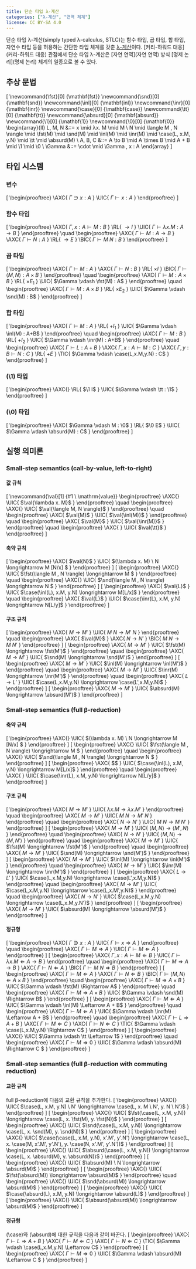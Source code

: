 ```yaml
---
title: 단순 타입 λ-계산
categories: ["λ-계산", "연역 체계"]
license: CC BY-SA 4.0
---
```


단순 타입 λ-계산(simply typed λ-calculus, STLC)는 함수 타입, 곱 타입, 합 타입, 자연수 타입 등을 허용하는 간단한 타입 체계를 갖춘 [λ-계산](λ-계산)이다.
[커리-하워드 대응](커리-하워드 대응) 관점에서 단순 타입 λ-계산은 [자연 연역](자연 연역) 방식 [명제 논리](명제 논리) 체계의 일종으로 볼 수 있다.

## 추상 문법

\[
\newcommand{\fst}[0] {\mathbf{fst}}
\newcommand{\snd}[0] {\mathbf{snd}}
\newcommand{\inl}[0] {\mathbf{inl}}
\newcommand{\inr}[0] {\mathbf{inr}}
\newcommand{\case}[0] {\mathbf{case}}
\newcommand{\tt}[0] {\mathbf{tt}}
\newcommand{\absurd}[0] {\mathbf{absurd}}
\newcommand{\1}[0] {\mathbf{1}}
\newcommand{\0}[0] {\mathbf{0}}
\begin{array}{ll}
L, M, N &::= x
        \mid λx. M
        \mid M \ N
        \mid \langle M , N \rangle
        \mid \fst(M)
        \mid \snd(M)
        \mid \inl(M)
        \mid \inr(M)
        \mid \case(L, x.M, y.N)
        \mid \tt
        \mid \absurd(M) \\
A, B, C &::= A \to B
        \mid A \times B
        \mid A + B
        \mid \1
        \mid \0 \\
\Gamma &::= \cdot
       \mid \Gamma , x : A
\end{array}
\]

## 타입 시스템

### 변수
\[
\begin{prooftree}
\AXC{ $\Gamma \ni x : A$ }
\UIC{ $\Gamma \vdash x : A$ }
\end{prooftree}
\]

### 함수 타입
\[
\begin{prooftree}
\AXC{ $\Gamma , x : A \vdash M : B$ }
\RL{ ${\to}I$ }
\UIC{ $\Gamma \vdash \lambda x. M : A \to B$ }
\end{prooftree}
\quad
\begin{prooftree}
\AXC{ $\Gamma \vdash M : A \to B$ }
\AXC{ $\Gamma \vdash N : A$ }
\RL{ ${\to}E$ }
\BIC{ $\Gamma \vdash M \ N : B$ }
\end{prooftree}
\]

### 곱 타입
\[
\begin{prooftree}
\AXC{ $\Gamma \vdash M : A$ }
\AXC{ $\Gamma \vdash N : B$ }
\RL{ ${\times}I$ }
\BIC{ $\Gamma \vdash \langle M , N \rangle : A \times B$ }
\end{prooftree}
\quad
\begin{prooftree}
\AXC{ $\Gamma \vdash M : A \times B$ }
\RL{ ${\times}E_1$ }
\UIC{ $\Gamma \vdash \fst(M) : A$ }
\end{prooftree}
\quad
\begin{prooftree}
\AXC{ $\Gamma \vdash M : A \times B$ }
\RL{ ${\times}E_2$ }
\UIC{ $\Gamma \vdash \snd(M) : B$ }
\end{prooftree}
\]

### 합 타입
\[
\begin{prooftree}
\AXC{ $\Gamma \vdash M : A$ }
\RL{ ${+}I_1$ }
\UIC{ $\Gamma \vdash \inl(M) : A+B$ }
\end{prooftree}
\quad
\begin{prooftree}
\AXC{ $\Gamma \vdash M : B$ }
\RL{ ${+}I_2$ }
\UIC{ $\Gamma \vdash \inr(M) : A+B$ }
\end{prooftree}
\quad
\begin{prooftree}
\AXC{ $\Gamma \vdash L : A+B$ }
\AXC{ $\Gamma, x:A \vdash M : C$ }
\AXC{ $\Gamma, y:B \vdash N : C$ }
\RL{ ${+}E$ }
\TIC{ $\Gamma \vdash \case(L,x.M,y.N) : C$ }
\end{prooftree}
\]

### \(\1\) 타입
\[
\begin{prooftree}
\AXC{}
\RL{ $\1 I$ }
\UIC{ $\Gamma \vdash \tt : \1$ }
\end{prooftree}
\]

### \(\0\) 타입
\[
\begin{prooftree}
\AXC{ $\Gamma \vdash M : \0$ }
\RL{ $\0 E$ }
\UIC{ $\Gamma \vdash \absurd(M) : C$ }
\end{prooftree}
\]

## 실행 의미론

### Small-step semantics (call-by-value, left-to-right)

#### 값 규칙
\[
\newcommand{\val}[1] {#1 \ \mathrm{value}}
\begin{prooftree}
\AXC{}
\UIC{ $\val{\lambda x. M}$ }
\end{prooftree}
\quad
\begin{prooftree}
\AXC{}
\UIC{ $\val{\langle M, N \rangle}$ }
\end{prooftree}
\quad
\begin{prooftree}
\AXC{ $\val{M}$ }
\UIC{ $\val{\inl(M)}$ }
\end{prooftree}
\quad
\begin{prooftree}
\AXC{ $\val{M}$ }
\UIC{ $\val{\inr(M)}$ }
\end{prooftree}
\quad
\begin{prooftree}
\AXC{ }
\UIC{ $\val{\tt}$ }
\end{prooftree}
\]

#### 축약 규칙
\[
\begin{prooftree}
\AXC{ $\val{N}$ }
\UIC{ $(\lambda x. M) \ N \longrightarrow M [N/x] $ }
\end{prooftree}
\]
\[
\begin{prooftree}
\AXC{}
\UIC{ $\fst(\langle M , N \rangle) \longrightarrow M $ }
\end{prooftree}
\quad
\begin{prooftree}
\AXC{}
\UIC{ $\snd(\langle M , N \rangle) \longrightarrow N $ }
\end{prooftree}
\]
\[
\begin{prooftree}
\AXC{ $\val{L}$ }
\UIC{ $\case(\inl(L), x.M, y.N) \longrightarrow M[L/x]$ }
\end{prooftree}
\quad
\begin{prooftree}
\AXC{ $\val{L}$ }
\UIC{ $\case(\inr(L), x.M, y.N) \longrightarrow N[L/y]$ }
\end{prooftree}
\]

#### 구조 규칙
\[
\begin{prooftree}
\AXC{ $M \longrightarrow M'$ }
\UIC{ $M \ N \longrightarrow M' \ N$ }
\end{prooftree}
\quad
\begin{prooftree}
\AXC{ $\val{M}$ }
\AXC{ $N \longrightarrow N'$ }
\BIC{ $M \ N \longrightarrow M \ N'$ }
\end{prooftree}
\]
\[
\begin{prooftree}
\AXC{ $M \longrightarrow M'$ }
\UIC{ $\fst(M) \longrightarrow \fst(M')$ }
\end{prooftree}
\quad
\begin{prooftree}
\AXC{ $M \longrightarrow M'$ }
\UIC{ $\snd(M) \longrightarrow \snd(M')$ }
\end{prooftree}
\]
\[
\begin{prooftree}
\AXC{ $M \longrightarrow M'$ }
\UIC{ $\inl(M) \longrightarrow \inl(M')$ }
\end{prooftree}
\quad
\begin{prooftree}
\AXC{ $M \longrightarrow M'$ }
\UIC{ $\inr(M) \longrightarrow \inr(M')$ }
\end{prooftree}
\quad
\begin{prooftree}
\AXC{ $L \longrightarrow L'$ }
\UIC{ $\case(L,x.M,y.N) \longrightarrow \case(L',x.M,y.N)$ }
\end{prooftree}
\]
\[
\begin{prooftree}
\AXC{ $M \longrightarrow M'$ }
\UIC{ $\absurd(M) \longrightarrow \absurd(M')$ }
\end{prooftree}
\]

### Small-step semantics (full β-reduction)

#### 축약 규칙
\[
\begin{prooftree}
\AXC{}
\UIC{ $(\lambda x. M) \ N \longrightarrow M [N/x] $ }
\end{prooftree}
\]
\[
\begin{prooftree}
\AXC{}
\UIC{ $\fst(\langle M , N \rangle) \longrightarrow M $ }
\end{prooftree}
\quad
\begin{prooftree}
\AXC{}
\UIC{ $\snd(\langle M , N \rangle) \longrightarrow N $ }
\end{prooftree}
\]
\[
\begin{prooftree}
\AXC{ $$ }
\UIC{ $\case(\inl(L), x.M, y.N) \longrightarrow M[L/x]$ }
\end{prooftree}
\quad
\begin{prooftree}
\AXC{ }
\UIC{ $\case(\inr(L), x.M, y.N) \longrightarrow N[L/y]$ }
\end{prooftree}
\]

#### 구조 규칙
\[
\begin{prooftree}
\AXC{ $M \longrightarrow M'$ }
\UIC{ $\lambda x. M \longrightarrow \lambda x. M'$ }
\end{prooftree}
\quad
\begin{prooftree}
\AXC{ $M \longrightarrow M'$ }
\UIC{ $M \ N \longrightarrow M' \ N$ }
\end{prooftree}
\quad
\begin{prooftree}
\AXC{ $N \longrightarrow N'$ }
\UIC{ $M \ N \longrightarrow M \ N'$ }
\end{prooftree}
\]
\[
\begin{prooftree}
\AXC{ $M \longrightarrow M'$ }
\UIC{ $\langle M , N \rangle \longrightarrow \langle M' , N \rangle$ }
\end{prooftree}
\quad
\begin{prooftree}
\AXC{ $N \longrightarrow N'$ }
\UIC{ $\langle M, N \rangle \longrightarrow \langle M , N' \rangle$ }
\end{prooftree}
\quad
\begin{prooftree}
\AXC{ $M \longrightarrow M'$ }
\UIC{ $\fst(M) \longrightarrow \fst(M')$ }
\end{prooftree}
\quad
\begin{prooftree}
\AXC{ $M \longrightarrow M'$ }
\UIC{ $\snd(M) \longrightarrow \snd(M')$ }
\end{prooftree}
\]
\[
\begin{prooftree}
\AXC{ $M \longrightarrow M'$ }
\UIC{ $\inl(M) \longrightarrow \inl(M')$ }
\end{prooftree}
\quad
\begin{prooftree}
\AXC{ $M \longrightarrow M'$ }
\UIC{ $\inr(M) \longrightarrow \inr(M')$ }
\end{prooftree}
\]
\[
\begin{prooftree}
\AXC{ $L \longrightarrow L'$ }
\UIC{ $\case(L,x.M,y.N) \longrightarrow \case(L',x.M,y.N)$ }
\end{prooftree}
\quad
\begin{prooftree}
\AXC{ $M \longrightarrow M'$ }
\UIC{ $\case(L,x.M,y.N) \longrightarrow \case(L,x.M',y.N)$ }
\end{prooftree}
\quad
\begin{prooftree}
\AXC{ $N \longrightarrow N'$ }
\UIC{ $\case(L,x.M,y.N) \longrightarrow \case(L,x.M,y.N')$ }
\end{prooftree}
\]
\[
\begin{prooftree}
\AXC{ $M \longrightarrow M'$ }
\UIC{ $\absurd(M) \longrightarrow \absurd(M')$ }
\end{prooftree}
\]

#### 정규형
\[
\begin{prooftree}
\AXC{ $\Gamma \ni x : A$ }
\UIC{ $\Gamma \vdash x \Rightarrow A$ }
\end{prooftree}
\quad
\begin{prooftree}
\AXC{ $\Gamma \vdash M \Rightarrow A$ }
\UIC{ $\Gamma \vdash M \Leftarrow A$ }
\end{prooftree}
\]
\[
\begin{prooftree}
\AXC{ $\Gamma, x:A \vdash M \Leftarrow B$ }
\UIC{ $\Gamma \vdash \lambda x. M \Leftarrow A \to B$ }
\end{prooftree}
\quad
\begin{prooftree}
\AXC{ $\Gamma \vdash M \Rightarrow A \to B$ }
\AXC{ $\Gamma \vdash N \Leftarrow A$ }
\BIC{ $\Gamma \vdash M \ N \Rightarrow B$ }
\end{prooftree}
\]
\[
\begin{prooftree}
\AXC{ $\Gamma \vdash M \Leftarrow A$ }
\AXC{ $\Gamma \vdash N \Leftarrow B$ }
\BIC{ $\Gamma \vdash \langle M, N \rangle \Leftarrow A \times B$ }
\end{prooftree}
\quad
\begin{prooftree}
\AXC{ $\Gamma \vdash M \Rightarrow A \times B$ }
\UIC{ $\Gamma \vdash \fst(M) \Rightarrow A$ }
\end{prooftree}
\quad
\begin{prooftree}
\AXC{ $\Gamma \vdash M \Rightarrow A \times B$ }
\UIC{ $\Gamma \vdash \snd(M) \Rightarrow B$ }
\end{prooftree}
\]
\[
\begin{prooftree}
\AXC{ $\Gamma \vdash M \Leftarrow A$ }
\UIC{ $\Gamma \vdash \inl(M) \Leftarrow A + B$ }
\end{prooftree}
\quad
\begin{prooftree}
\AXC{ $\Gamma \vdash M \Leftarrow A$ }
\UIC{ $\Gamma \vdash \inr(M) \Leftarrow A + B$ }
\end{prooftree}
\quad
\begin{prooftree}
\AXC{ $\Gamma \vdash L \Rightarrow A + B$ }
\AXC{ $\Gamma \vdash M \Leftarrow C$ }
\AXC{ $\Gamma \vdash N \Leftarrow C$ }
\TIC{ $\Gamma \vdash \case(L,x.M,y.N) \Rightarrow C$ }
\end{prooftree}
\]
\[
\begin{prooftree}
\AXC{}
\UIC{ $\Gamma \vdash \tt \Leftarrow 1$ }
\end{prooftree}
\quad
\begin{prooftree}
\AXC{ $\Gamma \vdash M \Rightarrow 0$ }
\UIC{ $\Gamma \vdash \absurd(M) \Rightarrow C $ }
\end{prooftree}
\]

### Small-step semantics (full β-reduction with commuting reduction)
#### 교환 규칙
full β-reduction에 다음의 교환 규칙을 추가한다.
\[
\begin{prooftree}
\AXC{}
\UIC{ $\case(L, x.M, y.N) \ N' \longrightarrow \case(L, x. M \ N', y. N \ N')$ }
\end{prooftree}
\]
\[
\begin{prooftree}
\AXC{}
\UIC{ $\fst(\case(L, x.M, y.N)) \longrightarrow \case(L, x. \fst(M), y. \fst(N))$ }
\end{prooftree}
\]
\[
\begin{prooftree}
\AXC{}
\UIC{ $\snd(\case(L, x.M, y.N)) \longrightarrow \case(L, x. \snd(M), y. \snd(N))$ }
\end{prooftree}
\]
\[
\begin{prooftree}
\AXC{}
\UIC{ $\case(\case(L, x.M, y.N), x'.M', y'.N') \longrightarrow \case(L, x. \case(M, x'.M', y'.N'), y. \case(N, x'.M', y'.N'))$ }
\end{prooftree}
\]
\[
\begin{prooftree}
\AXC{}
\UIC{ $\absurd(\case(L, x.M, y.N)) \longrightarrow \case(L, x. \absurd(M), y. \absurd(N))$ }
\end{prooftree}
\]
\[
\begin{prooftree}
\AXC{}
\UIC{ $\absurd(M) \ N \longrightarrow \absurd(M)$ }
\end{prooftree}
\]
\[
\begin{prooftree}
\AXC{}
\UIC{ $\fst(\absurd(M)) \longrightarrow \absurd(M)$ }
\end{prooftree}
\quad
\begin{prooftree}
\AXC{}
\UIC{ $\snd(\absurd(M)) \longrightarrow \absurd(M)$ }
\end{prooftree}
\]
\[
\begin{prooftree}
\AXC{}
\UIC{ $\case(\absurd(L), x.M, y.N) \longrightarrow \absurd(L)$ }
\end{prooftree}
\]
\[
\begin{prooftree}
\AXC{}
\UIC{ $\absurd(\absurd(M)) \longrightarrow \absurd(M)$ }
\end{prooftree}
\]

#### 정규형
\(\case\)와 \(\absurd\)에 대한 규칙을 다음과 같이 바꾼다.
\[
\begin{prooftree}
\AXC{ $\Gamma \vdash L \Rightarrow A + B$ }
\AXC{ $\Gamma \vdash M \Leftarrow C$ }
\AXC{ $\Gamma \vdash N \Leftarrow C$ }
\TIC{ $\Gamma \vdash \case(L,x.M,y.N) \Leftarrow C$ }
\end{prooftree}
\]
\[
\begin{prooftree}
\AXC{ $\Gamma \vdash M \Rightarrow 0$ }
\UIC{ $\Gamma \vdash \absurd(M) \Leftarrow C $ }
\end{prooftree}
\]

